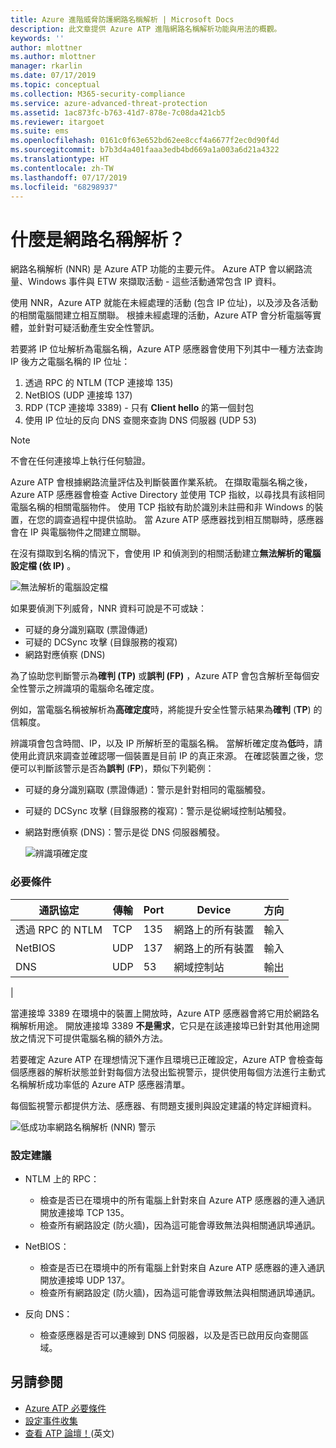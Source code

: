 ```yaml
---
title: Azure 進階威脅防護網路名稱解析 | Microsoft Docs
description: 此文章提供 Azure ATP 進階網路名稱解析功能與用法的概觀。
keywords: ''
author: mlottner
ms.author: mlottner
manager: rkarlin
ms.date: 07/17/2019
ms.topic: conceptual
ms.collection: M365-security-compliance
ms.service: azure-advanced-threat-protection
ms.assetid: 1ac873fc-b763-41d7-878e-7c08da421cb5
ms.reviewer: itargoet
ms.suite: ems
ms.openlocfilehash: 0161c0f63e652bd62ee8ccf4a6677f2ec0d90f4d
ms.sourcegitcommit: b7b3d4a401faaa3edb4bd669a1a003a6d21a4322
ms.translationtype: HT
ms.contentlocale: zh-TW
ms.lasthandoff: 07/17/2019
ms.locfileid: "68298937"
---
```

# <a name="what-is-network-name-resolution"></a>什麼是網路名稱解析？

網路名稱解析 (NNR) 是 Azure ATP 功能的主要元件。 Azure ATP 會以網路流量、Windows 事件與 ETW 來擷取活動 - 這些活動通常包含 IP 資料。  

使用 NNR，Azure ATP 就能在未經處理的活動 (包含 IP 位址)，以及涉及各活動的相關電腦間建立相互關聯。 根據未經處理的活動，Azure ATP 會分析電腦等實體，並針對可疑活動產生安全性警訊。

若要將 IP 位址解析為電腦名稱，Azure ATP 感應器會使用下列其中一種方法查詢 IP 後方之電腦名稱的 IP 位址：

1. 透過 RPC 的 NTLM (TCP 連接埠 135)
2. NetBIOS (UDP 連接埠 137)
3. RDP (TCP 連接埠 3389) - 只有 **Client hello** 的第一個封包
4. 使用 IP 位址的反向 DNS 查閱來查詢 DNS 伺服器 (UDP 53)

> [!NOTE]
>不會在任何連接埠上執行任何驗證。

Azure ATP 會根據網路流量評估及判斷裝置作業系統。 在擷取電腦名稱之後，Azure ATP 感應器會檢查 Active Directory 並使用 TCP 指紋，以尋找具有該相同電腦名稱的相關電腦物件。 使用 TCP 指紋有助於識別未註冊和非 Windows 的裝置，在您的調查過程中提供協助。 當 Azure ATP 感應器找到相互關聯時，感應器會在 IP 與電腦物件之間建立關聯。 

在沒有擷取到名稱的情況下，會使用 IP 和偵測到的相關活動建立**無法解析的電腦設定檔 (依 IP)** 。

![無法解析的電腦設定檔](media/unresolved-computer-profile.png)


如果要偵測下列威脅，NNR 資料可說是不可或缺：

- 可疑的身分識別竊取 (票證傳遞)
- 可疑的 DCSync 攻擊 (目錄服務的複寫)
- 網路對應偵察 (DNS)

為了協助您判斷警示為**確判 (TP)** 或**誤判 (FP)** ，Azure ATP 會包含解析至每個安全性警示之辨識項的電腦命名確定度。 
 
例如，當電腦名稱被解析為**高確定度**時，將能提升安全性警示結果為**確判** (**TP**) 的信賴度。 

辨識項會包含時間、IP，以及 IP 所解析至的電腦名稱。 當解析確定度為**低**時，請使用此資訊來調查並確認哪一個裝置是目前 IP 的真正來源。 在確認裝置之後，您便可以判斷該警示是否為**誤判** (**FP**)，類似下列範例：

- 可疑的身分識別竊取 (票證傳遞)：警示是針對相同的電腦觸發。
- 可疑的 DCSync 攻擊 (目錄服務的複寫)：警示是從網域控制站觸發。
- 網路對應偵察 (DNS)：警示是從 DNS 伺服器觸發。

    ![辨識項確定度](media/nnr-high-certainty.png)


### <a name="prerequisites"></a>必要條件
|通訊協定|  傳輸|  Port|   Device| 方向|
|--------|--------|------|-------|------|
|透過 RPC 的 NTLM| TCP |135|   網路上的所有裝置| 輸入|
|NetBIOS|   UDP|    137|    網路上的所有裝置| 輸入|
|DNS|   UDP|    53| 網域控制站| 輸出|
|

當連接埠 3389 在環境中的裝置上開放時，Azure ATP 感應器會將它用於網路名稱解析用途。
開放連接埠 3389 **不是需求**，它只是在該連接埠已針對其他用途開放之情況下可提供電腦名稱的額外方法。

若要確定 Azure ATP 在理想情況下運作且環境已正確設定，Azure ATP 會檢查每個感應器的解析狀態並針對每個方法發出監視警示，提供使用每個方法進行主動式名稱解析成功率低的 Azure ATP 感應器清單。

每個監視警示都提供方法、感應器、有問題支援則與設定建議的特定詳細資料。

![低成功率網路名稱解析 (NNR) 警示](media/atp-nnr-success-rate.png)


### <a name="configuration-recommendations"></a>設定建議

- NTLM 上的 RPC：
    - 檢查是否已在環境中的所有電腦上針對來自 Azure ATP 感應器的連入通訊開放連接埠 TCP 135。
    - 檢查所有網路設定 (防火牆)，因為這可能會導致無法與相關通訊埠通訊。

- NetBIOS：
    - 檢查是否已在環境中的所有電腦上針對來自 Azure ATP 感應器的連入通訊開放連接埠 UDP 137。
    - 檢查所有網路設定 (防火牆)，因為這可能會導致無法與相關通訊埠通訊。
- 反向 DNS：
    - 檢查感應器是否可以連線到 DNS 伺服器，以及是否已啟用反向查閱區域。


## <a name="see-also"></a>另請參閱
- [Azure ATP 必要條件](atp-prerequisites.md)
- [設定事件收集](configure-event-collection.md)
- [查看 ATP 論壇！](https://aka.ms/azureatpcommunity)\(英文\)
